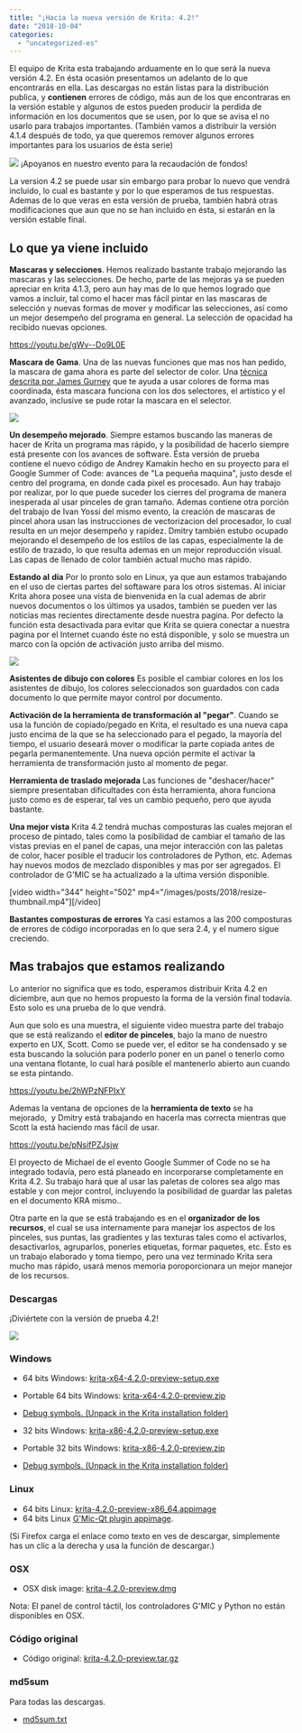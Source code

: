 ```yaml
---
title: "¡Hacia la nueva versión de Krita: 4.2!"
date: "2018-10-04"
categories: 
  - "uncategorized-es"
---
```


El equipo de Krita esta trabajando arduamente en lo que será la nueva versión 4.2. En ésta ocasión presentamos un adelanto de lo que encontrarás en ella. Las descargas no están listas para la distribución publica, y **contienen** errores de código, más aun de los que encontraras en la versión estable y algunos de estos pueden producir la perdida de información en los documentos que se usen, por lo que se avisa el no usarlo para trabajos importantes. (También vamos a distribuir la versión 4.1.4 después de todo, ya que queremos remover algunos errores importantes para los usuarios de ésta serie)

[![](/images/posts/2018/2018-fundraiser-hero2.png)](https://krita.org) ¡Apoyanos en nuestro evento para la recaudación de fondos!

La version 4.2 se puede usar sin embargo para probar lo nuevo que vendrá incluido, lo cual es bastante y por lo que esperamos de tus respuestas. Ademas de lo que veras en esta versión de prueba, también habrá otras modificaciones que aun que no se han incluido en ésta, si estarán en la versión estable final.

## Lo que ya viene incluido

**Mascaras y selecciones**. Hemos realizado bastante trabajo mejorando las mascaras y las selecciones. De hecho, parte de las mejoras ya se pueden apreciar en krita 4.1.3, pero aun hay mas de lo que hemos logrado que vamos a incluir, tal como el hacer mas fácil pintar en las mascaras de selección y nuevas formas de mover y modificar las selecciones, así como un mejor desempeño del programa en general. La selección de opacidad ha recibido nuevas opciones.

https://youtu.be/gWv--Do9L0E

**Mascara de Gama**. Una de las nuevas funciones que mas nos han pedido, la mascara de gama ahora es parte del selector de color. Una [técnica descrita por James Gurney](http://gurneyjourney.blogspot.com/2011/09/part-1-gamut-masking-method.html) que te ayuda a usar colores de forma mas coordinada, ésta mascara funciona con los dos selectores, el artístico y el avanzado, inclusive se pude rotar la mascara en el selector.

![](/images/posts/2018/gamut-masking.png)

**Un desempeño mejorado**. Siempre estamos buscando las maneras de hacer de Krita un programa mas rápido, y la posibilidad de hacerlo siempre está presente con los avances de software. Ésta versión de prueba contiene el nuevo código de Andrey Kamakin hecho en su proyecto para el Google Summer of Code: avances de "La pequeña maquina", justo desde el centro del programa, en donde cada pixel es procesado. Aun hay trabajo por realizar, por lo que puede suceder los cierres del programa de manera inesperada al usar pinceles de gran tamaño. Ademas contiene otra porción del trabajo de Ivan Yossi del mismo evento, la creación de mascaras de pincel ahora usan las instrucciones de vectorizacion del procesador, lo cual resulta en un mejor desempeño y rapidez. Dmitry también estubo ocupado mejorando el desempeño de los estilos de las capas, especialmente la de estilo de trazado, lo que resulta ademas en un mejor reproducción visual. Las capas de llenado de color también actual mucho mas rápido.

**Estando al** **día** Por lo pronto solo en Linux, ya que aun estamos trabajando en el uso de ciertas partes del softaware para los otros sistemas. Al iniciar Krita ahora posee una vista de bienvenida en la cual ademas de abrir nuevos documentos o los últimos ya usados, también se pueden ver las noticias mas recientes directamente desde nuestra pagina. Por defecto la función esta desactivada para evitar que Krita se quiera conectar a nuestra pagina por el Internet cuando éste no está disponible, y solo se muestra un marco con la opción de activación justo arriba del mismo.

[![](/images/posts/2018/news_widget-1024x566.png)](/images/posts/2018/news_widget.png)

**Asistentes de dibujo con colores** Es posible el cambiar colores en los los asistentes de dibujo, los colores seleccionados son guardados con cada documento lo que permite mayor control por documento.

**Activación de la herramienta de transformación al "pegar"**. Cuando se usa la función de copiado/pegado en Krita, el resultado es una nueva capa justo encima de la que se ha seleccionado para el pegado, la mayoría del tiempo, el usuario deseará mover o modificar la parte copiada antes de pegarla permanentemente. Una nueva opción permite el activar la herramienta de transformación justo al momento de pegar.

**Herramienta de traslado mejorada** Las funciones de "deshacer/hacer" siempre presentaban dificultades con ésta herramienta, ahora funciona justo como es de esperar, tal ves un cambio pequeño, pero que ayuda bastante.

**Una mejor vista** Krita 4.2 tendrá muchas composturas las cuales mejoran el proceso de pintado, tales como la posibilidad de cambiar el tamaño de las vistas previas en el panel de capas, una mejor interacción con las paletas de color, hacer posible el traducir los controladores de Python, etc. Ademas hay nuevos modos de mezclado disponibles y mas por ser agregados. El controlador de G'MIC se ha actualizado a la ultima versión disponible.

\[video width="344" height="502" mp4="/images/posts/2018/resize-thumbnail.mp4"\]\[/video\]

**Bastantes composturas de errores** Ya casi estamos a las 200 composturas de errores de código incorporadas en lo que sera 2.4, y el numero sigue creciendo.

## Mas trabajos que estamos realizando

Lo anterior no significa que es todo, esperamos distribuir Krita 4.2 en diciembre, aun que no hemos propuesto la forma de la versión final todavía. Esto solo es una prueba de lo que vendrá.

Aun que solo es una muestra, el siguiente video muestra parte del trabajo que se está realizando el **editor de pinceles**, bajo la mano de nuestro experto en UX, Scott. Como se puede ver, el editor se ha condensado y se esta buscando la solución para poderlo poner en un panel o tenerlo como una ventana flotante, lo cual hará posible el mantenerlo abierto aun cuando se esta pintando.

https://youtu.be/2hWPzNFPIxY

Ademas la ventana de opciones de la **herramienta de texto** se ha mejorado,  y Dmitry está trabajando en hacerla mas correcta mientras que Scott la está haciendo mas fácil de usar.

https://youtu.be/pNsifPZJsjw

El proyecto de Michael de el evento Google Summer of Code no se ha integrado todavía, pero está planeado en incorporarse completamente en Krita 4.2. Su trabajo hará que al usar las paletas de colores sea algo mas estable y con mejor control, incluyendo la posibilidad de guardar las paletas en el documento KRA mismo..

Otra parte en la que se está trabajando es en el **organizador** **de los recursos**, el cual se usa internamente para manejar los aspectos de los pinceles, sus puntas, las gradientes y las texturas tales como el activarlos, desactivarlos, agruparlos, ponerles etiquetas, formar paquetes, etc. Ésto es un trabajo elaborado y toma tiempo, pero una vez terminado Krita sera mucho mas rápido, usará menos memoria poroporcionara un mejor manejor de los recursos.

### **Descargas**

¡Diviértete con la versión de prueba 4.2!

[![](/images/posts/2018/4.2-preview-1024x693.png)](https://www.krita.org)

### Windows

- 64 bits Windows: [krita-x64-4.2.0-preview-setup.exe](https://download.kde.org/unstable/krita/4.2.0-preview/krita-x64-4.2.0-preview-setup.exe)
- Portable 64 bits Windows: [krita-x64-4.2.0-preview.zip](https://download.kde.org/unstable/krita/4.2.0-preview/krita-x64-4.2.0-preview.zip)
- [Debug symbols. (Unpack in the Krita installation folder)](https://download.kde.org/unstable/krita/4.2.0-preview/krita-x64-4.2.0-preview-dbg.zip)

- 32 bits Windows: [krita-x86-4.2.0-preview-setup.exe](https://download.kde.org/unstable/krita/4.2.0-preview/krita-x86-4.2.0-preview-setup.exe)
- Portable 32 bits Windows: [krita-x86-4.2.0-preview.zip](https://download.kde.org/unstable/krita/4.2.0-preview/krita-x86-4.2.0-preview.zip)
- [Debug symbols. (Unpack in the Krita installation folder)](https://download.kde.org/unstable/krita/4.2.0-preview/krita-x86-4.2.0-preview-dbg.zip)

### Linux

- 64 bits Linux: [krita-4.2.0-preview-x86_64.appimage](https://download.kde.org/unstable/krita/4.2.0-preview/krita-4.2.0-preview-x86_64.appimage)
- 64 bits Linux [G'Mic-Qt plugin appimage](https://download.kde.org/unstable/krita/4.2.0-preview/gmic_krita_qt-x86_64.appimage).

(Si Firefox carga el enlace como texto en ves de descargar, simplemente has un clic a la derecha y usa la función de descargar.)

### OSX

- OSX disk image: [krita-4.2.0-preview.dmg](https://download.kde.org/unstable/krita/4.2.0-preview/krita-4.2.0-preview.dmg)

Nota: El panel de control táctil, los controladores G'MIC y Python no están disponibles en OSX.

### Código original

- Código original: [krita-4.2.0-preview.tar.gz](https://download.kde.org/unstable/krita/4.2.0-preview/krita-4.2.0-preview.tar.gz)

### md5sum

Para todas las descargas.

- [md5sum.txt](https://download.kde.org/unstable/krita/4.2.0-preview/md5sum.txt)
